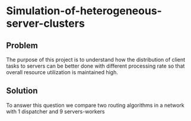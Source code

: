# Simulation-of-heterogeneous-server-clusters

## Problem
The purpose of this project is to understand how the distribution of client tasks to servers can be better done with different processing rate so that overall resource utilization is maintained high.

## Solution
To answer this question we compare two routing algorithms in a network with 1 dispatcher and 9 servers-workers
